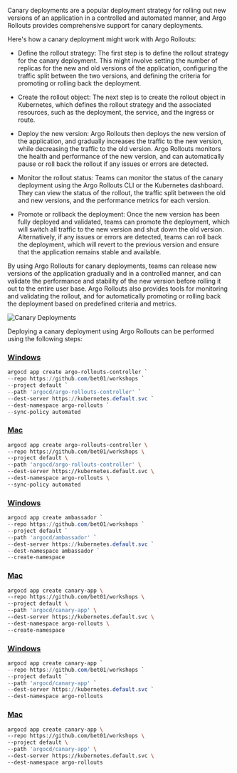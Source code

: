 Canary deployments are a popular deployment strategy for rolling out new versions of an application in a controlled and automated manner, and Argo Rollouts provides comprehensive support for canary deployments.

Here's how a canary deployment might work with Argo Rollouts:

- Define the rollout strategy: The first step is to define the rollout strategy for the canary deployment. This might involve setting the number of replicas for the new and old versions of the application, configuring the traffic split between the two versions, and defining the criteria for promoting or rolling back the deployment.

- Create the rollout object: The next step is to create the rollout object in Kubernetes, which defines the rollout strategy and the associated resources, such as the deployment, the service, and the ingress or route.

- Deploy the new version: Argo Rollouts then deploys the new version of the application, and gradually increases the traffic to the new version, while decreasing the traffic to the old version. Argo Rollouts monitors the health and performance of the new version, and can automatically pause or roll back the rollout if any issues or errors are detected.

- Monitor the rollout status: Teams can monitor the status of the canary deployment using the Argo Rollouts CLI or the Kubernetes dashboard. They can view the status of the rollout, the traffic split between the old and new versions, and the performance metrics for each version.

- Promote or rollback the deployment: Once the new version has been fully deployed and validated, teams can promote the deployment, which will switch all traffic to the new version and shut down the old version. Alternatively, if any issues or errors are detected, teams can roll back the deployment, which will revert to the previous version and ensure that the application remains stable and available.

By using Argo Rollouts for canary deployments, teams can release new versions of the application gradually and in a controlled manner, and can validate the performance and stability of the new version before rolling it out to the entire user base. Argo Rollouts also provides tools for monitoring and validating the rollout, and for automatically promoting or rolling back the deployment based on predefined criteria and metrics.

![Canary Deployments](../images/canary-deployments.png)

Deploying a canary deployment using Argo Rollouts can be performed using the following steps:

### [Windows](#tab/powershell)

```powershell
argocd app create argo-rollouts-controller `
--repo https://github.com/bet01/workshops `
--project default `
--path 'argocd/argo-rollouts-controller' `
--dest-server https://kubernetes.default.svc `
--dest-namespace argo-rollouts `
--sync-policy automated
```

### [Mac](#tab/bash)

```bash
argocd app create argo-rollouts-controller \
--repo https://github.com/bet01/workshops \
--project default \
--path 'argocd/argo-rollouts-controller' \
--dest-server https://kubernetes.default.svc \
--dest-namespace argo-rollouts \
--sync-policy automated
```

### [Windows](#tab/powershell)

```powershell
argocd app create ambassador `
--repo https://github.com/bet01/workshops `
--project default `
--path 'argocd/ambassador' `
--dest-server https://kubernetes.default.svc `
--dest-namespace ambassador `
--create-namespace
```

### [Mac](#tab/bash)

```bash
argocd app create canary-app \
--repo https://github.com/bet01/workshops \
--project default \
--path 'argocd/canary-app' \
--dest-server https://kubernetes.default.svc \
--dest-namespace argo-rollouts \
--create-namespace
```

### [Windows](#tab/powershell)

```powershell
argocd app create canary-app `
--repo https://github.com/bet01/workshops `
--project default `
--path 'argocd/canary-app' `
--dest-server https://kubernetes.default.svc `
--dest-namespace argo-rollouts
```

### [Mac](#tab/bash)

```bash
argocd app create canary-app \
--repo https://github.com/bet01/workshops \
--project default \
--path 'argocd/canary-app' \
--dest-server https://kubernetes.default.svc \
--dest-namespace argo-rollouts
```